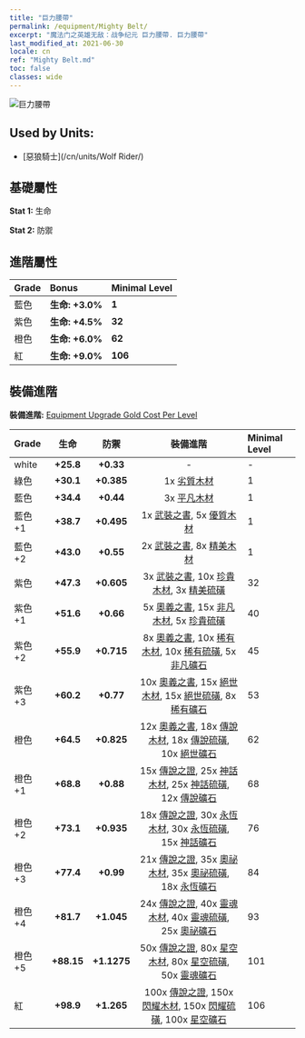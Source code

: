 ```yaml
---
title: "巨力腰帶"
permalink: /equipment/Mighty Belt/
excerpt: "魔法门之英雄无敌：战争纪元 巨力腰帶. 巨力腰帶"
last_modified_at: 2021-06-30
locale: cn
ref: "Mighty Belt.md"
toc: false
classes: wide
---
```


  ![巨力腰帶](/images/e/e_4022.png)

## Used by Units:

* [惡狼騎士](/cn/units/Wolf Rider/) 


## 基礎屬性
 **Stat 1:** 生命

 **Stat 2:** 防禦

## 進階屬性

  |     Grade    |   Bonus | Minimal Level | 
  |:-------------|:--------|:--------------| 
  | 藍色 | **生命: +3.0%** | **1** | 
  | 紫色 | **生命: +4.5%** | **32** | 
  | 橙色 | **生命: +6.0%** | **62** | 
  | 紅 | **生命: +9.0%** | **106** | 


## 裝備進階
 **裝備進階:** [Equipment Upgrade Gold Cost Per Level](/equipment/EquipmentUpgradeCostPerLevel/) 

  |          Grade      | 生命 | 防禦 | 裝備進階 | Minimal Level |
  |:--------------------|:---------:|:---------:|:----------------:|:--------------|
  | white | **+25.8** | **+0.33** | - | - |
  | 綠色 | **+30.1** | **+0.385** | 1x [劣質木材](/cn/Items/mat_1/) | 1 |
  | 藍色 | **+34.4** | **+0.44** | 3x [平凡木材](/cn/Items/mat_7/) | 1 |
  | 藍色 +1 | **+38.7** | **+0.495** | 1x [武裝之書](/cn/Items/mat_18/), 5x [優質木材](/cn/Items/mat_13/) | 1 |
  | 藍色 +2 | **+43.0** | **+0.55** | 2x [武裝之書](/cn/Items/mat_25/), 8x [精美木材](/cn/Items/mat_20/) | 1 |
  | 紫色 | **+47.3** | **+0.605** | 3x [武裝之書](/cn/Items/mat_32/), 10x [珍貴木材](/cn/Items/mat_27/), 3x [精美硫磺](/cn/Items/mat_22/) | 32 |
  | 紫色 +1 | **+51.6** | **+0.66** | 5x [奧義之書](/cn/Items/mat_39/), 15x [非凡木材](/cn/Items/mat_34/), 5x [珍貴硫磺](/cn/Items/mat_29/) | 40 |
  | 紫色 +2 | **+55.9** | **+0.715** | 8x [奧義之書](/cn/Items/mat_46/), 10x [稀有木材](/cn/Items/mat_41/), 10x [稀有硫磺](/cn/Items/mat_43/), 5x [非凡礦石](/cn/Items/mat_33/) | 45 |
  | 紫色 +3 | **+60.2** | **+0.77** | 10x [奧義之書](/cn/Items/mat_53/), 15x [絕世木材](/cn/Items/mat_48/), 15x [絕世硫磺](/cn/Items/mat_50/), 8x [稀有礦石](/cn/Items/mat_40/) | 53 |
  | 橙色 | **+64.5** | **+0.825** | 12x [奧義之書](/cn/Items/mat_60/), 18x [傳說木材](/cn/Items/mat_55/), 18x [傳說硫磺](/cn/Items/mat_57/), 10x [絕世礦石](/cn/Items/mat_47/) | 62 |
  | 橙色 +1 | **+68.8** | **+0.88** | 15x [傳說之證](/cn/Items/mat_67/), 25x [神話木材](/cn/Items/mat_62/), 25x [神話硫磺](/cn/Items/mat_64/), 12x [傳說礦石](/cn/Items/mat_54/) | 68 |
  | 橙色 +2 | **+73.1** | **+0.935** | 18x [傳說之證](/cn/Items/mat_74/), 30x [永恆木材](/cn/Items/mat_69/), 30x [永恆硫磺](/cn/Items/mat_71/), 15x [神話礦石](/cn/Items/mat_61/) | 76 |
  | 橙色 +3 | **+77.4** | **+0.99** | 21x [傳說之證](/cn/Items/mat_81/), 35x [奧祕木材](/cn/Items/mat_76/), 35x [奧祕硫磺](/cn/Items/mat_78/), 18x [永恆礦石](/cn/Items/mat_68/) | 84 |
  | 橙色 +4 | **+81.7** | **+1.045** | 24x [傳說之證](/cn/Items/mat_88/), 40x [靈魂木材](/cn/Items/mat_83/), 40x [靈魂硫磺](/cn/Items/mat_85/), 25x [奧祕礦石](/cn/Items/mat_75/) | 93 |
  | 橙色 +5 | **+88.15** | **+1.1275** | 50x [傳說之證](/cn/Items/mat_95/), 80x [星空木材](/cn/Items/mat_90/), 80x [星空硫磺](/cn/Items/mat_92/), 50x [靈魂礦石](/cn/Items/mat_82/) | 101 |
  | 紅 | **+98.9** | **+1.265** | 100x [傳說之證](/cn/Items/mat_102/), 150x [閃耀木材](/cn/Items/mat_97/), 150x [閃耀硫磺](/cn/Items/mat_99/), 100x [星空礦石](/cn/Items/mat_89/) | 106 |


